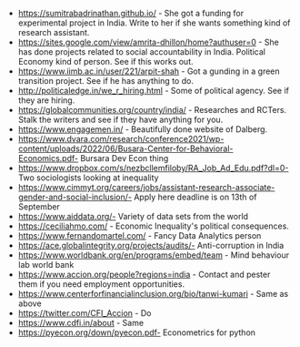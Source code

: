 - https://sumitrabadrinathan.github.io/ - She got a funding for experimental project in India. Write to her if she wants something kind of research assistant. 
- https://sites.google.com/view/amrita-dhillon/home?authuser=0 - She has done projects related to social accountability in India. Political Economy kind of person. See if this works out.
- https://www.iimb.ac.in/user/221/arpit-shah - Got a gunding in a green transition project. See if he has anything to do.
- http://politicaledge.in/we_r_hiring.html - Some of political agency. See if they are hiring.
- https://globalcommunities.org/country/india/ - Researches and RCTers. Stalk the writers and see if they have anything for you.
- https://www.engagemen.in/ - Beautifully done website of Dalberg.
- https://www.dvara.com/research/conference2021/wp-content/uploads/2022/06/Busara-Center-for-Behavioral-Economics.pdf- Bursara Dev Econ thing
- https://www.dropbox.com/s/nezbcllemfiloby/RA_Job_Ad_Edu.pdf?dl=0- Two sociologists looking at inequality
- https://www.cimmyt.org/careers/jobs/assistant-research-associate-gender-and-social-inclusion/- Apply here deadline is on 13th of September
- https://www.aiddata.org/- Variety of data sets from the world
- https://ceciliahmo.com/ - Economic Inequality's political consequences.
- https://www.fernandomartel.com/ - Fancy Data Analytics person
- https://ace.globalintegrity.org/projects/audits/- Anti-corruption in India
- https://www.worldbank.org/en/programs/embed/team - Mind behaviour lab world bank
- https://www.accion.org/people?regions=india - Contact and pester them if you need employment opportunities.
- https://www.centerforfinancialinclusion.org/bio/tanwi-kumari - Same as above
- https://twitter.com/CFI_Accion - Do
- https://www.cdfi.in/about - Same
- https://pyecon.org/down/pyecon.pdf- Econometrics for python

